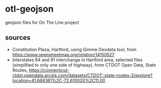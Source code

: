 # otl-geojson
geojson files for On The Line project

## sources
- Constitution Plaza, Hartford, using Gimme Geodata tool, from https://www.openstreetmap.org/relation/14150527
- Interstates 84 and 91 interchange in Hartford area, selected files (simplified to only one side of highway), from CTDOT Open Data, State Routes, https://connecticut-ctdot.opendata.arcgis.com/datasets/CTDOT::state-routes-2/explore?location=41.668361%2C-72.610020%2C11.00
